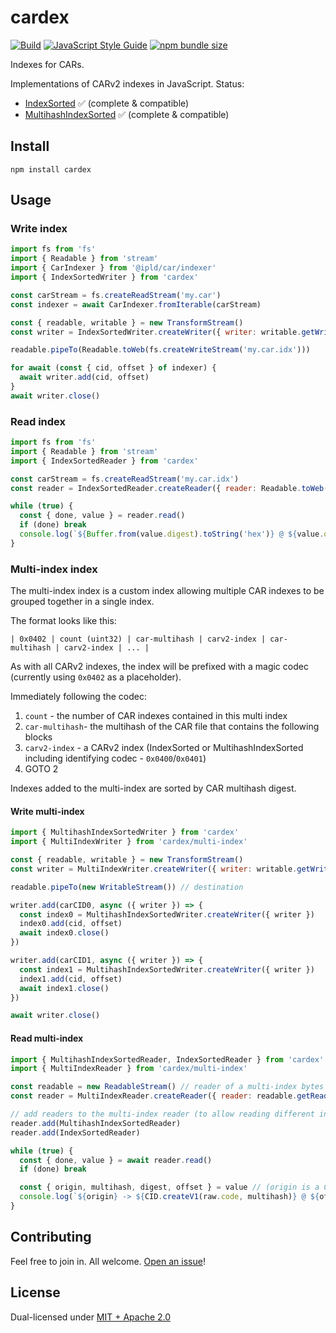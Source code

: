 # cardex

[![Build](https://github.com/alanshaw/cardex/actions/workflows/build.yml/badge.svg)](https://github.com/alanshaw/cardex/actions/workflows/build.yml)
[![JavaScript Style Guide](https://img.shields.io/badge/code_style-standard-brightgreen.svg)](https://standardjs.com)
[![npm bundle size](https://img.shields.io/bundlephobia/minzip/cardex)](https://bundlephobia.com/package/cardex)

Indexes for CARs.

Implementations of CARv2 indexes in JavaScript. Status:

* [IndexSorted](https://ipld.io/specs/transport/car/carv2/#format-0x0400-indexsorted) ✅ (complete & compatible)
* [MultihashIndexSorted](https://ipld.io/specs/transport/car/carv2/#format-0x0401-multihashindexsorted) ✅ (complete & compatible)

## Install

```
npm install cardex
```

## Usage

### Write index

```js
import fs from 'fs'
import { Readable } from 'stream'
import { CarIndexer } from '@ipld/car/indexer'
import { IndexSortedWriter } from 'cardex'

const carStream = fs.createReadStream('my.car')
const indexer = await CarIndexer.fromIterable(carStream)

const { readable, writable } = new TransformStream()
const writer = IndexSortedWriter.createWriter({ writer: writable.getWriter() })

readable.pipeTo(Readable.toWeb(fs.createWriteStream('my.car.idx')))

for await (const { cid, offset } of indexer) {
  await writer.add(cid, offset)
}
await writer.close()
```

### Read index

```js
import fs from 'fs'
import { Readable } from 'stream'
import { IndexSortedReader } from 'cardex'

const carStream = fs.createReadStream('my.car.idx')
const reader = IndexSortedReader.createReader({ reader: Readable.toWeb(carStream).getReader() })

while (true) {
  const { done, value } = reader.read()
  if (done) break
  console.log(`${Buffer.from(value.digest).toString('hex')} @ ${value.offset}`)
}
```

### Multi-index index

The multi-index index is a custom index allowing multiple CAR indexes to be grouped together in a single index.

The format looks like this:

```
| 0x0402 | count (uint32) | car-multihash | carv2-index | car-multihash | carv2-index | ... |
```

As with all CARv2 indexes, the index will be prefixed with a magic codec (currently using `0x0402` as a placeholder).

Immediately following the codec:

1. `count` - the number of CAR indexes contained in this multi index
2. `car-multihash`- the multihash of the CAR file that contains the following blocks
3. `carv2-index` - a CARv2 index (IndexSorted or MultihashIndexSorted including identifying codec - `0x0400`/`0x0401`)
4. GOTO 2

Indexes added to the multi-index are sorted by CAR multihash digest.

#### Write multi-index

```javascript
import { MultihashIndexSortedWriter } from 'cardex'
import { MultiIndexWriter } from 'cardex/multi-index'

const { readable, writable } = new TransformStream()
const writer = MultiIndexWriter.createWriter({ writer: writable.getWriter() })

readable.pipeTo(new WritableStream()) // destination

writer.add(carCID0, async ({ writer }) => {
  const index0 = MultihashIndexSortedWriter.createWriter({ writer })
  index0.add(cid, offset)
  await index0.close()
})

writer.add(carCID1, async ({ writer }) => {
  const index1 = MultihashIndexSortedWriter.createWriter({ writer })
  index1.add(cid, offset)
  await index1.close()
})

await writer.close()
```

#### Read multi-index

```javascript
import { MultihashIndexSortedReader, IndexSortedReader } from 'cardex'
import { MultiIndexReader } from 'cardex/multi-index'

const readable = new ReadableStream() // reader of a multi-index bytes
const reader = MultiIndexReader.createReader({ reader: readable.getReader() })

// add readers to the multi-index reader (to allow reading different index types)
reader.add(MultihashIndexSortedReader)
reader.add(IndexSortedReader)

while (true) {
  const { done, value } = await reader.read()
  if (done) break

  const { origin, multihash, digest, offset } = value // (origin is a CAR CID)
  console.log(`${origin} -> ${CID.createV1(raw.code, multihash)} @ ${offset}`)
}
```

## Contributing

Feel free to join in. All welcome. [Open an issue](https://github.com/alanshaw/cardex/issues)!

## License

Dual-licensed under [MIT + Apache 2.0](https://github.com/alanshaw/cardex/blob/main/LICENSE.md)
